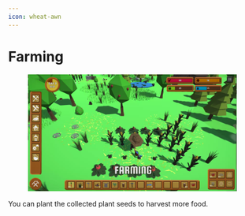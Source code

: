 ```yaml
---
icon: wheat-awn
---
```


# Farming

<figure><img src="../.gitbook/assets/FARMING.webp" alt=""><figcaption></figcaption></figure>

You can plant the collected plant seeds to harvest more food.
